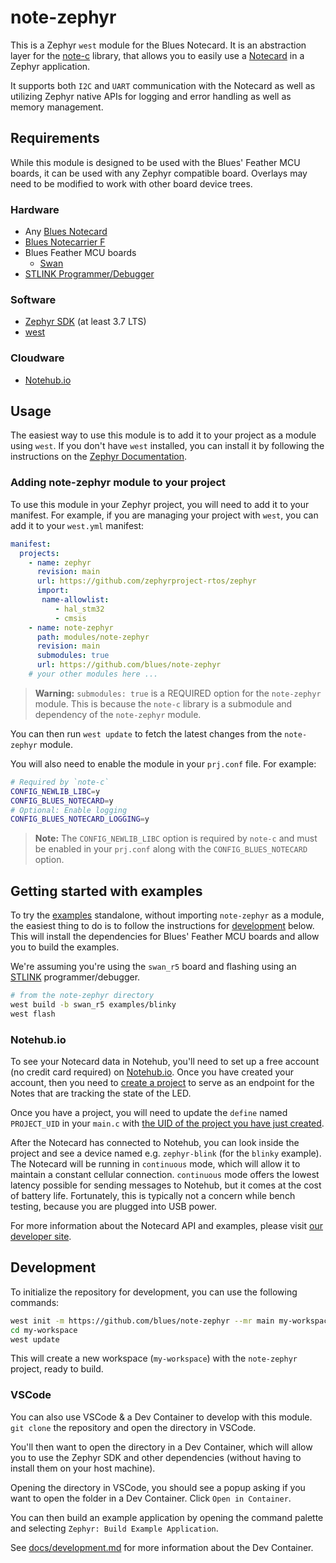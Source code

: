 # note-zephyr

This is a Zephyr `west` module for the Blues Notecard.
It is an abstraction layer for the [note-c](https://github.com/blues/note-c) library, that allows you to easily use a [Notecard](https://blues.com/products/notecard/) in a Zephyr application.

It supports both `I2C` and `UART` communication with the Notecard as well as utilizing Zephyr native APIs for logging and error handling as well as memory management.

## Requirements

While this module is designed to be used with the Blues' Feather MCU boards, it can be used with any Zephyr compatible board. Overlays may need to be modified to work with other board device trees.

### Hardware

- Any [Blues Notecard](https://shop.blues.io/collections/notecard)
- [Blues Notecarrier F](https://shop.blues.com/products/notecarrier-f)
- Blues Feather MCU boards
  - [Swan](https://shop.blues.io/products/swan)
- [STLINK Programmer/Debugger](https://shop.blues.io/collections/accessories/products/stlink-v3mini)

### Software

- [Zephyr SDK](https://docs.zephyrproject.org/latest/getting_started) (at least 3.7 LTS)
- [west](https://docs.zephyrproject.org/latest/guides/west/install.html)

### Cloudware

- [Notehub.io](https://notehub.io)

## Usage

The easiest way to use this module is to add it to your project as a module using `west`.
If you don't have `west` installed, you can install it by following the instructions on the [Zephyr Documentation](https://docs.zephyrproject.org/latest/guides/west/install.html).

### Adding note-zephyr module to your project

To use this module in your Zephyr project, you will need to add it to your manifest.
For example, if you are managing your project with `west`, you can add it to your `west.yml` manifest:

```yaml
manifest:
  projects:
    - name: zephyr
      revision: main
      url: https://github.com/zephyrproject-rtos/zephyr
      import:
       name-allowlist:
          - hal_stm32
          - cmsis
    - name: note-zephyr
      path: modules/note-zephyr
      revision: main
      submodules: true
      url: https://github.com/blues/note-zephyr
    # your other modules here ...
```

> **Warning:** `submodules: true` is a REQUIRED option for the `note-zephyr` module. This is because the `note-c` library is a submodule and dependency of the `note-zephyr` module.

You can then run `west update` to fetch the latest changes from the `note-zephyr` module.

You will also need to enable the module in your `prj.conf` file.
For example:

```sh
# Required by `note-c`
CONFIG_NEWLIB_LIBC=y
CONFIG_BLUES_NOTECARD=y
# Optional: Enable logging
CONFIG_BLUES_NOTECARD_LOGGING=y

```

> **Note:** The `CONFIG_NEWLIB_LIBC` option is required by `note-c` and must be enabled in your `prj.conf` along with the `CONFIG_BLUES_NOTECARD` option.

## Getting started with examples

To try the [examples](examples/README.md) standalone, without importing `note-zephyr` as a module, the easiest thing to do is to follow the instructions for [development](#development) below. This will install the dependencies for Blues' Feather MCU boards and allow you to build the examples.

We're assuming you're using the `swan_r5` board and flashing using an [STLINK](https://shop.blues.io/collections/accessories/products/stlink-v3mini) programmer/debugger.

```sh
# from the note-zephyr directory
west build -b swan_r5 examples/blinky
west flash
```

### Notehub.io

To see your Notecard data in Notehub, you'll need to set up a free account (no credit card required) on [Notehub.io](https://notehub.io).
Once you have created your account, then you need to [create a project](https://dev.blues.io/quickstart/notecard-quickstart/notecard-simulator/#create-a-notehub-project) to serve as an endpoint for the Notes that are tracking the state of the LED.

Once you have a project, you will need to update the `define` named `PROJECT_UID` in your `main.c` with [the UID of the project you have just created](https://blues.dev/notehub/notehub-walkthrough/#finding-a-productuid).

After the Notecard has connected to Notehub, you can look inside the project and see a device named e.g. `zephyr-blink` (for the `blinky` example).
The Notecard will be running in `continuous` mode, which will allow it to maintain a constant cellular connection.
`continuous` mode offers the lowest latency possible for sending messages to Notehub, but it comes at the cost of battery life. Fortunately, this is typically not a concern while bench testing, because you are plugged into USB power.

For more information about the Notecard API and examples, please visit [our developer site](https://blues.dev).

## Development

To initialize the repository for development, you can use the following commands:

```sh
west init -m https://github.com/blues/note-zephyr --mr main my-workspace
cd my-workspace
west update
```

This will create a new workspace (`my-workspace`) with the `note-zephyr` project, ready to build.

### VSCode

You can also use VSCode & a Dev Container to develop with this module.
`git clone` the repository and open the directory in VSCode.

You'll then want to open the directory in a Dev Container, which will allow you to use the Zephyr SDK and other dependencies (without having to install them on your host machine).

Opening the directory in VSCode, you should see a popup asking if you want to open the folder in a Dev Container.
Click `Open in Container`.

You can then build an example application by opening the command palette and selecting `Zephyr: Build Example Application`.

See [docs/development.md](docs/development.md) for more information about the Dev Container.
